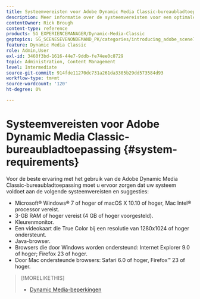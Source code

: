 ```yaml
---
title: Systeemvereisten voor Adobe Dynamic Media Classic-bureaubladtoepassing
description: Meer informatie over de systeemvereisten voor een optimale ervaring met Adobe Dynamic Media Classic.
contentOwner: Rick Brough
content-type: reference
products: SG_EXPERIENCEMANAGER/Dynamic-Media-Classic
geptopics: SG_SCENESEVENONDEMAND_PK/categories/introducing_adobe_scene7
feature: Dynamic Media Classic
role: Admin,User
exl-id: 3460f3bd-1616-44e7-9ddb-fe74ee0c8729
topic: Administration, Content Management
level: Intermediate
source-git-commit: 914fde11270dc731a261da3305b29dd573584d93
workflow-type: tm+mt
source-wordcount: '120'
ht-degree: 0%

---
```


# Systeemvereisten voor Adobe Dynamic Media Classic-bureaubladtoepassing {#system-requirements}

Voor de beste ervaring met het gebruik van de Adobe Dynamic Media Classic-bureaubladtoepassing moet u ervoor zorgen dat uw systeem voldoet aan de volgende systeemvereisten en suggesties:

* Microsoft® Windows® 7 of hoger of macOS X 10.10 of hoger, Mac Intel® processor vereist.
* 3-GB RAM of hoger vereist (4 GB of hoger voorgesteld).
* Kleurenmonitor.
* Een videokaart die True Color bij een resolutie van 1280x1024 of hoger ondersteunt.
* Java-browser.
* Browsers die door Windows worden ondersteund: Internet Explorer 9.0 of hoger; Firefox 23 of hoger.
* Door Mac ondersteunde browsers: Safari 6.0 of hoger, Firefox™ 23 of hoger.

>[!MORELIKETHIS]
>
>* [Dynamic Media-beperkingen](/help/using/limitations.md)

